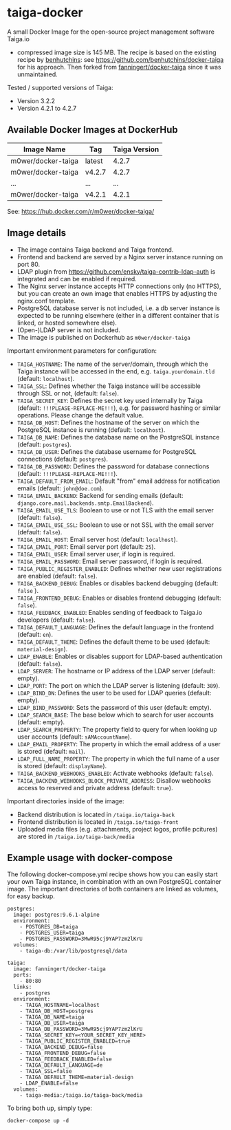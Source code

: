 # taiga-docker

A small Docker Image for the open-source project management software Taiga.io
- compressed image size is 145 MB. The recipe is based on the existing recipe
by [benhutchins](https://github.com/benhutchins): see
<https://github.com/benhutchins/docker-taiga> for his approach. Then forked
from [fanningert/docker-taiga](https://github.com/fanningert/docker-taiga)
since it was unmaintained.

Tested / supported versions of Taiga:

- Version 3.2.2
- Version 4.2.1 to 4.2.7

## Available Docker Images at DockerHub

Image Name  | Tag        | Taiga Version
------------|------------|---------------
m0wer/docker-taiga | latest      | 4.2.7
m0wer/docker-taiga | v4.2.7      | 4.2.7
...                | ...         | ...
m0wer/docker-taiga | v4.2.1      | 4.2.1

See: <https://hub.docker.com/r/m0wer/docker-taiga/>

## Image details

- The image contains Taiga backend and Taiga frontend.
- Frontend and backend are served by a Nginx server instance running on port 80.
- LDAP plugin from https://github.com/ensky/taiga-contrib-ldap-auth is integrated and can be enabled if required.
- The Nginx server instance accepts HTTP connections only (no HTTPS), but you can create an own image that enables HTTPS by adjusting the nginx.conf template.
- PostgreSQL database server is not included, i.e. a db server instance is expected to be running elsewhere (either in a different container that is linked, or hosted somewhere else).
- (Open-)LDAP server is not included.
- The image is published on Dockerhub as `m0wer/docker-taiga`

Important environment parameters for configuration:
- `TAIGA_HOSTNAME`: The name of the server/domain, through which the Taiga instance will be accessed in the end, e.g. `taiga.yourdomain.tld` (default: `localhost`).
- `TAIGA_SSL`: Defines whether the Taiga instance will be accessible through SSL or not, (default: `false`).
- `TAIGA_SECRET_KEY`: Defines the secret key used internally by Taiga (default: `!!!PLEASE-REPLACE-ME!!!`), e.g. for password hashing or similar operations. Please change the default value.
- `TAIGA_DB_HOST`: Defines the hostname of the server on which the PostgreSQL instance is running (default: `localhost`).
- `TAIGA_DB_NAME`: Defines the database name on the PostgreSQL instance (default: `postgres`).
- `TAIGA_DB_USER`: Defines the database username for PostgreSQL connections (default: `postgres`).
- `TAIGA_DB_PASSWORD`: Defines the password for database connections (default: `!!!PLEASE-REPLACE-ME!!!`).
- `TAIGA_DEFAULT_FROM_EMAIL`: Default "from" email address for notification
  emails (default: `john@doe.com`).
- `TAIGA_EMAIL_BACKEND`: Backend for sending emails (default:
   `django.core.mail.backends.smtp.EmailBackend`).
- `TAIGA_EMAIL_USE_TLS`: Boolean to use or not TLS with the email server
   (default: `false`).
- `TAIGA_EMAIL_USE_SSL`: Boolean to use or not SSL with the email server
   (default: `false`).
- `TAIGA_EMAIL_HOST`: Email server host (default: `localhost`).
- `TAIGA_EMAIL_PORT`: Email server port (default: `25`).
- `TAIGA_EMAIL_USER`: Email server user, if login is required.
- `TAIGA_EMAIL_PASSWORD`: Email server password, if login is required.
- `TAIGA_PUBLIC_REGISTER_ENABLED`: Defines whether new user registrations are enabled (default: `false`).
- `TAIGA_BACKEND_DEBUG`: Enables or disables backend debugging (default: `false` ).
- `TAIGA_FRONTEND_DEBUG`: Enables or disables frontend debugging (default: `false`).
- `TAIGA_FEEDBACK_ENABLED`: Enables sending of feedback to Taiga.io developers (default: `false`).
- `TAIGA_DEFAULT_LANGUAGE`: Defines the default language in the frontend (default: `en`).
- `TAIGA_DEFAULT_THEME`: Defines the default theme to be used (default: `material-design`).
- `LDAP_ENABLE`: Enables or disables support for LDAP-based authentication (default: `false`).
- `LDAP_SERVER`: The hostname or IP address of the LDAP server (default: empty).
- `LDAP_PORT`: The port on which the LDAP server is listening (default: `389`).
- `LDAP_BIND_DN`: Defines the user to be used for LDAP queries (default: empty).
- `LDAP_BIND_PASSWORD`: Sets the password of this user (default: empty).
- `LDAP_SEARCH_BASE`: The base below which to search for user accounts (default: empty).
- `LDAP_SEARCH_PROPERTY`: The property field to query for when looking up user accounts (default: `sAMAccountName`).
- `LDAP_EMAIL_PROPERTY`: The property in which the email address of a user is stored (default: `mail`).
- `LDAP_FULL_NAME_PROPERTY`: The property in which the full name of a user is stored (default: `displayName`).
- `TAIGA_BACKEND_WEBHOOKS_ENABLED`: Activate webhooks (default: `false`).
- `TAIGA_BACKEND_WEBHOOKS_BLOCK_PRIVATE_ADDRESS`: Disallow webhooks access to reserved and private address (default: `true`).

Important directories inside of the image:
- Backend distribution is located in `/taiga.io/taiga-back`
- Frontend distribution is located in `/taiga.io/taiga-front`
- Uploaded media files (e.g. attachments, project logos, profile pcitures) are stored in `/taiga.io/taiga-back/media`

## Example usage with docker-compose

The following docker-compose.yml recipe shows how you can easily start your own Taiga instance, in combination with an own PostgreSQL container image. The important directories of both containers are linked as volumes, for easy backup.

```
postgres:
  image: postgres:9.6.1-alpine
  environment:
    - POSTGRES_DB=taiga
    - POSTGRES_USER=taiga
    - POSTGRES_PASSWORD=3MwR95cj9YAP7zm2lKrU
  volumes:
    - taiga-db:/var/lib/postgresql/data

taiga:
  image: fanningert/docker-taiga
  ports:
    - 80:80
  links:
    - postgres
  environment:
    - TAIGA_HOSTNAME=localhost
    - TAIGA_DB_HOST=postgres
    - TAIGA_DB_NAME=taiga
    - TAIGA_DB_USER=taiga
    - TAIGA_DB_PASSWORD=3MwR95cj9YAP7zm2lKrU
    - TAIGA_SECRET_KEY=<YOUR_SECRET_KEY_HERE>
    - TAIGA_PUBLIC_REGISTER_ENABLED=true
    - TAIGA_BACKEND_DEBUG=false
    - TAIGA_FRONTEND_DEBUG=false
    - TAIGA_FEEDBACK_ENABLED=false
    - TAIGA_DEFAULT_LANGUAGE=de
    - TAIGA_SSL=false
    - TAIGA_DEFAULT_THEME=material-design
    - LDAP_ENABLE=false
  volumes:
    - taiga-media:/taiga.io/taiga-back/media
```

To bring both up, simply type:

`docker-compose up -d`
